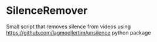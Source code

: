 # SilenceRemover
Small script that removes silence from videos using https://github.com/lagmoellertim/unsilence python package
